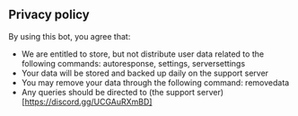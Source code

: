 ## Privacy policy

By using this bot, you agree that:


- We are entitled to store, but not distribute user data related to the following commands: autoresponse, settings, serversettings
- Your data will be stored and backed up daily on the support server
- You may remove your data through the following command: removedata
- Any queries should be directed to (the support server)[https://discord.gg/UCGAuRXmBD] 